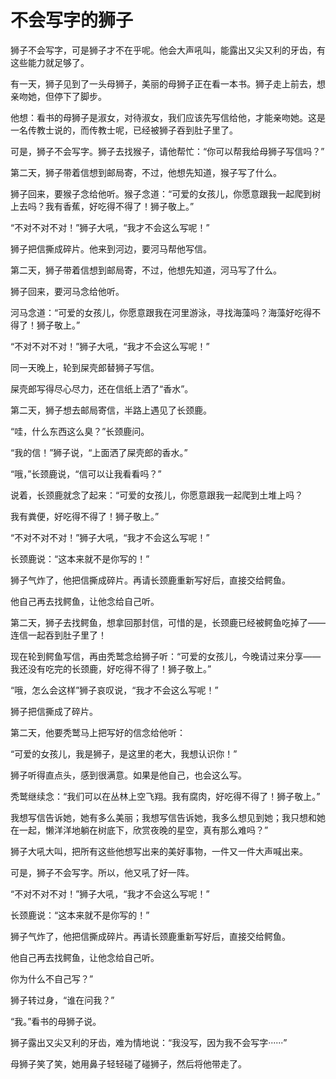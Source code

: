 # 不会写字的狮子

狮子不会写字，可是狮子才不在乎呢。他会大声吼叫，能露出又尖又利的牙齿，有这些能力就足够了。

有一天，狮子见到了一头母狮子，美丽的母狮子正在看一本书。狮子走上前去，想亲吻她，但停下了脚步。

他想：看书的母狮子是淑女，对待淑女，我们应该先写信给他，才能亲吻她。这是一名传教士说的，而传教士呢，已经被狮子吞到肚子里了。

可是，狮子不会写字。狮子去找猴子，请他帮忙：“你可以帮我给母狮子写信吗？”

第二天，狮子带着信想到邮局寄，不过，他想先知道，猴子写了什么。

狮子回来，要猴子念给他听。猴子念道：“可爱的女孩儿，你愿意跟我一起爬到树上去吗？我有香蕉，好吃得不得了！狮子敬上。”

“不对不对不对！”狮子大吼，“我才不会这么写呢！”

狮子把信撕成碎片。他来到河边，要河马帮他写信。

第二天，狮子带着信想到邮局寄，不过，他想先知道，河马写了什么。

狮子回来，要河马念给他听。

河马念道：“可爱的女孩儿，你愿意跟我在河里游泳，寻找海藻吗？海藻好吃得不得了！狮子敬上。”

“不对不对不对！”狮子大吼，“我才不会这么写呢！”

同一天晚上，轮到屎壳郎替狮子写信。

屎壳郎写得尽心尽力，还在信纸上洒了“香水”。

第二天，狮子想去邮局寄信，半路上遇见了长颈鹿。

“哇，什么东西这么臭？”长颈鹿问。

“我的信！”狮子说，“上面洒了屎壳郎的香水。”

“哦，”长颈鹿说，“信可以让我看看吗？”

说着，长颈鹿就念了起来：“可爱的女孩儿，你愿意跟我一起爬到土堆上吗？

我有粪便，好吃得不得了！狮子敬上。”

“不对不对不对！”狮子大吼，“我才不会这么写呢！”

长颈鹿说：“这本来就不是你写的！”

狮子气炸了，他把信撕成碎片。再请长颈鹿重新写好后，直接交给鳄鱼。

他自己再去找鳄鱼，让他念给自己听。

第二天，狮子去找鳄鱼，想拿回那封信，可惜的是，长颈鹿已经被鳄鱼吃掉了——连信一起吞到肚子里了！

现在轮到鳄鱼写信，再由秃鹫念给狮子听：“可爱的女孩儿，今晚请过来分享——我还没有吃完的长颈鹿，好吃得不得了！狮子敬上。”

“哦，怎么会这样”狮子哀叹说，“我才不会这么写呢！”

狮子把信撕成了碎片。

第二天，他要秃鹫马上把写好的信念给他听：

“可爱的女孩儿，我是狮子，是这里的老大，我想认识你！”

狮子听得直点头，感到很满意。如果是他自己，也会这么写。

秃鹫继续念：“我们可以在丛林上空飞翔。我有腐肉，好吃得不得了！狮子敬上。”

我想写信告诉她，她有多么美丽；我想写信告诉她，我多么想见到她；我只想和她在一起，懒洋洋地躺在树底下，欣赏夜晚的星空，真有那么难吗？”

狮子大吼大叫，把所有这些他想写出来的美好事物，一件又一件大声喊出来。

可是，狮子不会写字。所以，他又吼了好一阵。

“不对不对不对！”狮子大吼，“我才不会这么写呢！”

长颈鹿说：“这本来就不是你写的！”

狮子气炸了，他把信撕成碎片。再请长颈鹿重新写好后，直接交给鳄鱼。

他自己再去找鳄鱼，让他念给自己听。

你为什么不自己写？”

狮子转过身，“谁在问我？”

“我。”看书的母狮子说。

狮子露出又尖又利的牙齿，难为情地说：“我没写，因为我不会写字······”

母狮子笑了笑，她用鼻子轻轻碰了碰狮子，然后将他带走了。